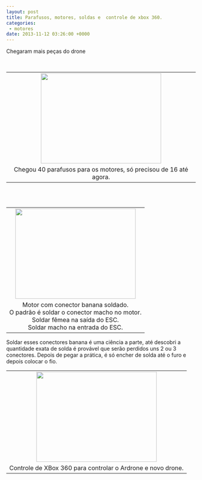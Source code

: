 ```yaml
---
layout: post
title: Parafusos, motores, soldas e  controle de xbox 360.
categories:
 - motores
date: 2013-11-12 03:26:00 +0000
---
```


<div class="separator" style="clear: both; text-align: justify;">
Chegaram mais peças do drone</div>

<a name="more"></a>  

<div class="separator" style="clear: both; text-align: center;">
<br/></div>

<table align="center" cellpadding="0" cellspacing="0" class="tr-caption-container" style="margin-left: auto; margin-right: auto; text-align: center;"><tbody>
<tr><td style="text-align: center;"><a href="http://3.bp.blogspot.com/-FT_EDrlTjDU/UoGd7AYw4bI/AAAAAAAAnFc/qniDXcMOq6c/s1600/IMG_20131111_190302.jpg" imageanchor="1" style="margin-left: auto; margin-right: auto;"><img border="0" height="240" src="http://3.bp.blogspot.com/-FT_EDrlTjDU/UoGd7AYw4bI/AAAAAAAAnFc/qniDXcMOq6c/s320/IMG_20131111_190302.jpg" width="320"/></a></td></tr>
<tr><td class="tr-caption" style="text-align: center;">Chegou 40 parafusos para os motores, só precisou de 16 até agora.</td></tr>
</tbody></table>

<div class="separator" style="clear: both; text-align: center;">
<br/></div>

<div class="separator" style="clear: both; text-align: center;">
<br/></div>

<table align="center" cellpadding="0" cellspacing="0" class="tr-caption-container" style="margin-left: auto; margin-right: auto; text-align: center;"><tbody>
<tr><td style="text-align: center;"><a href="http://4.bp.blogspot.com/-r3ueSLlH_o4/UoGd9QXrxNI/AAAAAAAAnFk/Sjcu73E2Yg4/s1600/IMG_20131111_222853.jpg" imageanchor="1" style="margin-left: auto; margin-right: auto;"><img border="0" height="240" src="http://4.bp.blogspot.com/-r3ueSLlH_o4/UoGd9QXrxNI/AAAAAAAAnFk/Sjcu73E2Yg4/s320/IMG_20131111_222853.jpg" width="320"/></a></td></tr>
<tr><td class="tr-caption" style="text-align: center;">Motor com conector banana soldado.<br/>
O padrão é soldar o conector macho no motor.<br/>
Soldar fêmea na saída do ESC.<br/>
Soldar macho na entrada do ESC.</td></tr>
</tbody></table>

Soldar esses conectores banana é uma ciência a parte, até descobri a quantidade exata de solda é provável que serão perdidos uns 2 ou 3 conectores. Depois de pegar a prática, é só encher de solda até o furo e depois colocar o fio.  

  

  

<table align="center" cellpadding="0" cellspacing="0" class="tr-caption-container" style="margin-left: auto; margin-right: auto; text-align: center;"><tbody>
<tr><td style="text-align: center;"><a href="http://4.bp.blogspot.com/-mCMy8vnLie0/UoGeDxa-BmI/AAAAAAAAnFs/6Kfohf354ro/s1600/IMG_20131109_234332.jpg" imageanchor="1" style="margin-left: auto; margin-right: auto;"><img border="0" height="240" src="http://4.bp.blogspot.com/-mCMy8vnLie0/UoGeDxa-BmI/AAAAAAAAnFs/6Kfohf354ro/s320/IMG_20131109_234332.jpg" width="320"/></a></td></tr>
<tr><td class="tr-caption" style="text-align: center;">Controle de XBox 360 para controlar o Ardrone e novo drone.</td></tr>
</tbody></table>

  